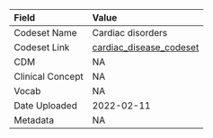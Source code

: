 |Field            |Value                   |
|:----------------|:-----------------------|
|Codeset Name     |Cardiac disorders       |
|Codeset Link     |[cardiac_disease_codeset](https://github.com/PEDSnet/Variable-Dictionary/blob/main/conditions/cardiac_disease_codeset.csv)|
|CDM              |NA                      |
|Clinical Concept |NA                      |
|Vocab            |NA                      |
|Date Uploaded    |2022-02-11              |
|Metadata         |NA                      |
